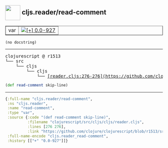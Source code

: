 ## <img width="48px" valign="middle" src="http://i.imgur.com/Hi20huC.png"> cljs.reader/read-comment

 <table border="1">
<tr>
<td>var</td>
<td><a href="https://github.com/cljsinfo/api-refs/tree/0.0-927"><img valign="middle" alt="[+] 0.0-927" src="https://img.shields.io/badge/+-0.0--927-lightgrey.svg"></a> </td>
</tr>
</table>

 <samp>
</samp>

```
(no docstring)
```

---

 <pre>
clojurescript @ r1513
└── src
    └── cljs
        └── cljs
            └── <ins>[reader.cljs:276-276](https://github.com/clojure/clojurescript/blob/r1513/src/cljs/cljs/reader.cljs#L276-L276)</ins>
</pre>

```clj
(def read-comment skip-line)
```


---

```clj
{:full-name "cljs.reader/read-comment",
 :ns "cljs.reader",
 :name "read-comment",
 :type "var",
 :source {:code "(def read-comment skip-line)",
          :filename "clojurescript/src/cljs/cljs/reader.cljs",
          :lines [276 276],
          :link "https://github.com/clojure/clojurescript/blob/r1513/src/cljs/cljs/reader.cljs#L276-L276"},
 :full-name-encode "cljs.reader_read-comment",
 :history [["+" "0.0-927"]]}

```
